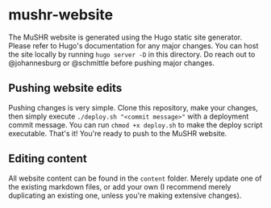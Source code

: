 # mushr-website

The MuSHR website is generated using the Hugo static site generator. Please refer to Hugo's documentation for any major changes. You can host the site locally by running `hugo server -D` in this directory. Do reach out to @johannesburg or @schmittle before pushing major changes.

## Pushing website edits
Pushing changes is very simple. Clone this repository, make your changes, then simply execute `./deploy.sh "<commit message>"` with a deployment commit message. You can run `chmod +x deploy.sh` to make the deploy script executable. That's it! You're ready to push to the MuSHR website.

## Editing content
All website content can be found in the `content` folder. Merely update one of the existing markdown files, or add your own (I recommend merely duplicating an existing one, unless you're making extensive changes).
